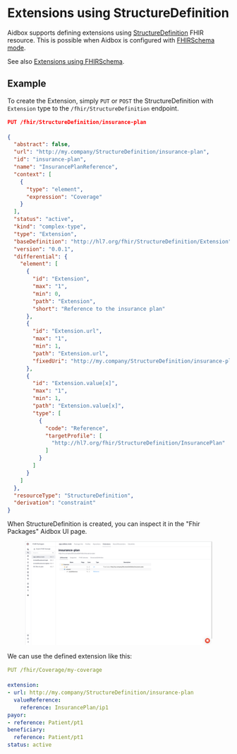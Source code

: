 # Extensions using StructureDefinition

Aidbox supports defining extensions using [StructureDefinition](https://build.fhir.org/structuredefinition.html) FHIR resource. This is possible when Aidbox is configured with [FHIRSchema mode](../../modules/profiling-and-validation/fhir-schema-validator/README.md).&#x20;

See also [Extensions using FHIRSchema](./extensions-using-fhirschema.md).


## Example

To create the Extension, simply `PUT` or `POST` the StructureDefinition with `Extension` type to the `/fhir/StructureDefinition` endpoint.&#x20;

```json
PUT /fhir/StructureDefinition/insurance-plan

{
  "abstract": false,
  "url": "http://my.company/StructureDefinition/insurance-plan",
  "id": "insurance-plan",
  "name": "InsurancePlanReference",
  "context": [
    {
      "type": "element",
      "expression": "Coverage"
    }
  ],
  "status": "active",
  "kind": "complex-type",
  "type": "Extension",
  "baseDefinition": "http://hl7.org/fhir/StructureDefinition/Extension",
  "version": "0.0.1",
  "differential": {
    "element": [
      {
        "id": "Extension",
        "max": "1",
        "min": 0,
        "path": "Extension",
        "short": "Reference to the insurance plan"
      },
      {
        "id": "Extension.url",
        "max": "1",
        "min": 1,
        "path": "Extension.url",
        "fixedUri": "http://my.company/StructureDefinition/insurance-plan"
      },
      {
        "id": "Extension.value[x]",
        "max": "1",
        "min": 1,
        "path": "Extension.value[x]",
        "type": [
          {
            "code": "Reference",
            "targetProfile": [
              "http://hl7.org/fhir/StructureDefinition/InsurancePlan"
            ]
          }
        ]
      }
    ]
  },
  "resourceType": "StructureDefinition",
  "derivation": "constraint"
}
```

When StructureDefinition is created, you can inspect it in the "Fhir Packages" Aidbox UI page.&#x20;

<figure><img src="../../../.gitbook/assets/96a530a4-d148-4697-9dca-158a64ab9799.png" alt=""><figcaption></figcaption></figure>

We can use the defined extension like this:&#x20;

```yaml
PUT /fhir/Coverage/my-coverage

extension:
- url: http://my.company/StructureDefinition/insurance-plan
  valueReference: 
    reference: InsurancePlan/ip1
payor: 
- reference: Patient/pt1
beneficiary:
  reference: Patient/pt1
status: active
```
